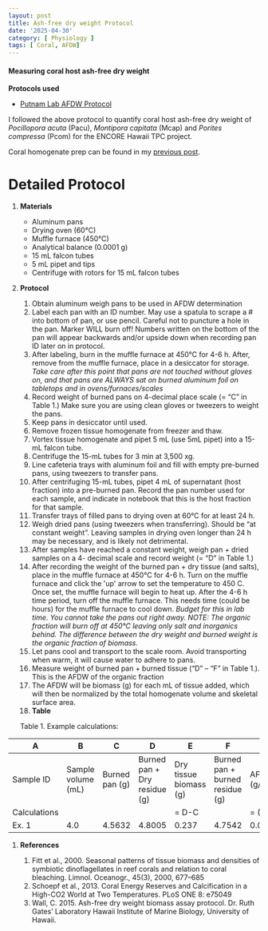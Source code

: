 ```yaml
---
layout: post
title: Ash-free dry weight Protocol
date: '2025-04-30'
category: [ Physiology ]
tags: [ Coral, AFDW]
---
```


#### Measuring coral host ash-free dry weight 

**Protocols used**
- [Putnam Lab AFDW Protocol](https://github.com/Putnam-Lab/Lab_Management/blob/master/Lab_Resources/Physiology_Protocols/Ash-Free-Dry-Weight-Protocol.md)

I followed the above protocol to quantify coral host ash-free dry weight of _Pocillopora acuta_ (Pacu), _Montipora capitata_ (Mcap) and _Porites compressa_ (Pcom) for the ENCORE Hawaii TPC project.

Coral homogenate prep can be found in my [previous post](https://fscucchia-labnotebooks.github.io/FScucchia_Putnam_Lab_Notebook/Sample-Prep-Physio-Hawaii-TPC/).

# Detailed Protocol  

1. <a name="Materials"></a> **Materials**
    - Aluminum pans  
    - Drying oven (60°C)  
    - Muffle furnace (450°C)  
    - Analytical balance (0.0001 g)    
    - 15 mL falcon tubes  
    - 5 mL pipet and tips  
    - Centrifuge with rotors for 15 mL falcon tubes  

2. <a name="Protocol"></a> **Protocol**

    1.  Obtain aluminum weigh pans to be used in AFDW determination
    2.  Label each pan with an ID number. May use a spatula to scrape a # into bottom of pan, or use pencil. Careful not to puncture a hole in the pan. Marker WILL burn off! Numbers written on the bottom of the pan will appear backwards and/or upside down when recording pan ID later on in protocol. 
    3.  After labeling, burn in the muffle furnace at 450°C for 4-6 h. After, remove from the muffle furnace, place in a desiccator for storage.    
	*Take care after this point that pans are not touched without gloves on, and that pans are ALWAYS sat on burned aluminum foil on tabletops and in ovens/furnaces/scales*	
	4.  Record weight of burned pans on 4-decimal place scale (= “C” in Table 1.) Make sure you are using clean gloves or tweezers to weight the pans. 
    5. Keep pans in desiccator until used.
    6. Remove frozen tissue homogenate from freezer and thaw.
    7. Vortex tissue homogenate and pipet 5 mL (use 5mL pipet) into a 15-mL falcon tube.
    8. Centrifuge the 15-mL tubes for 3 min at 3,500 xg.  
    9. Line cafeteria trays with aluminum foil and fill with empty pre-burned pans, using tweezers to transfer pans.
    10. After centrifuging 15-mL tubes, pipet 4 mL of supernatant (host fraction) into a pre-burned pan. Record the pan number used for each sample, and indicate in notebook that this is the host fraction for that sample.  
    11. Transfer trays of filled pans to drying oven at 60°C for at least 24 h.
    12. Weigh dried pans (using tweezers when transferring). Should be “at constant weight”. Leaving samples in drying oven longer than 24 h may be necessary, and is likely not detrimental.
    13. After samples have reached a constant weight, weigh pan + dried samples on a 4- decimal scale and record weight (= “D” in Table 1.)
    14. After recording the weight of the burned pan + dry tissue (and salts), place in the muffle furnace at 450°C for 4-6 h. Turn on the muffle furnace and click the 'up' arrow to set the temperature to 450 C. Once set, the muffle furnace will begin to heat up. After the 4-6 h time period, turn off the muffle furnace. This needs time (could be hours) for the muffle furnace to cool down. *Budget for this in lab time. You cannot take the pans out right away.* 
	*NOTE: The organic fraction will burn off at 450°C leaving only salt and inorganics behind. The difference between the dry weight and burned weight is the organic fraction of biomass.*
    15. Let pans cool and transport to the scale room. Avoid transporting when warm, it will cause water to adhere to pans.
    16. Measure weight of burned pan + burned tissue (“D” – “F” in Table 1.). This is the AFDW of the organic fraction
    17. The AFDW will be biomass (g) for each mL of tissue added, which will then be normalized by the total homogenate volume and skeletal surface area.    
    18. <a name="Table"></a> **Table**

	Table 1. Example calculations:
	
 A  | B  | C  | D  | E  | F  |  G |
----|----|----|----|----|----|----|
Sample ID | Sample volume (mL) | Burned pan (g) | Burned pan + Dry residue (g) | Dry tissue biomass (g) | Burned pan + burned residue (g) | AFDW (g/mL) |
Calculations | | | | = D-C | | = (D-F)/B |
Ex. 1 | 4.0 | 4.5632 | 4.8005 | 0.237 | 4.7542 | 0.011575 |

1. <a name="References"></a> **References**

    1.  Fitt et al., 2000. Seasonal patterns of tissue biomass and densities of symbiotic dinoflagellates in reef corals and relation to coral bleaching. Limnol. Oceanogr., 45(3), 2000, 677–685
    2.  Schoepf et al., 2013. Coral Energy Reserves and Calcification in a High-CO2 World at Two Temperatures. PLoS ONE 8: e75049
    3.  Wall, C. 2015. Ash-free dry weight biomass assay protocol. Dr. Ruth Gates’ Laboratory Hawaii Institute of Marine Biology, University of Hawaii.
